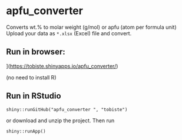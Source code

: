 # apfu_converter
Converts wt.% to molar weight (g/mol) or apfu (atom per formula unit)
Upload your data as `*.xlsx` (Excel) file and convert.


## Run in browser:
](https://tobiste.shinyapps.io/apfu_converter/)

(no need to install R)

## Run in RStudio
```
shiny::runGitHub("apfu_converter ", "tobiste")
```

or download and unzip the project. Then run
```
shiny::runApp()
```


